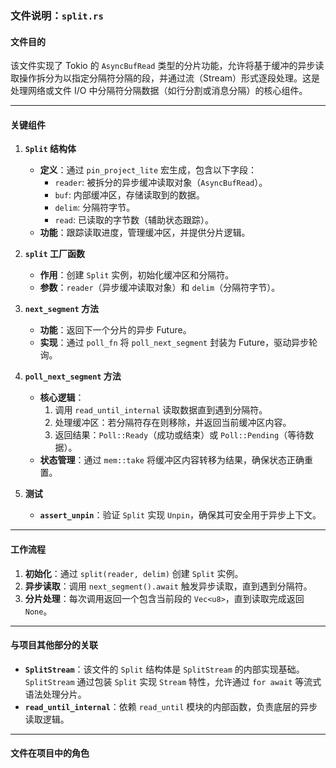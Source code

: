 ### 文件说明：`split.rs`

#### 文件目的
该文件实现了 Tokio 的 `AsyncBufRead` 类型的分片功能，允许将基于缓冲的异步读取操作拆分为以指定分隔符分隔的段，并通过流（Stream）形式逐段处理。这是处理网络或文件 I/O 中分隔符分隔数据（如行分割或消息分隔）的核心组件。

---

#### 关键组件

1. **`Split` 结构体**
   - **定义**：通过 `pin_project_lite` 宏生成，包含以下字段：
     - `reader`: 被拆分的异步缓冲读取对象（`AsyncBufRead`）。
     - `buf`: 内部缓冲区，存储读取到的数据。
     - `delim`: 分隔符字节。
     - `read`: 已读取的字节数（辅助状态跟踪）。
   - **功能**：跟踪读取进度，管理缓冲区，并提供分片逻辑。

2. **`split` 工厂函数**
   - **作用**：创建 `Split` 实例，初始化缓冲区和分隔符。
   - **参数**：`reader`（异步缓冲读取对象）和 `delim`（分隔符字节）。

3. **`next_segment` 方法**
   - **功能**：返回下一个分片的异步 Future。
   - **实现**：通过 `poll_fn` 将 `poll_next_segment` 封装为 Future，驱动异步轮询。

4. **`poll_next_segment` 方法**
   - **核心逻辑**：
     1. 调用 `read_until_internal` 读取数据直到遇到分隔符。
     2. 处理缓冲区：若分隔符存在则移除，并返回当前缓冲区内容。
     3. 返回结果：`Poll::Ready`（成功或结束）或 `Poll::Pending`（等待数据）。
   - **状态管理**：通过 `mem::take` 将缓冲区内容转移为结果，确保状态正确重置。

5. **测试**
   - **`assert_unpin`**：验证 `Split` 实现 `Unpin`，确保其可安全用于异步上下文。

---

#### 工作流程
1. **初始化**：通过 `split(reader, delim)` 创建 `Split` 实例。
2. **异步读取**：调用 `next_segment().await` 触发异步读取，直到遇到分隔符。
3. **分片处理**：每次调用返回一个包含当前段的 `Vec<u8>`，直到读取完成返回 `None`。

---

#### 与项目其他部分的关联
- **`SplitStream`**：该文件的 `Split` 结构体是 `SplitStream` 的内部实现基础。`SplitStream` 通过包装 `Split` 实现 `Stream` 特性，允许通过 `for await` 等流式语法处理分片。
- **`read_until_internal`**：依赖 `read_until` 模块的内部函数，负责底层的异步读取逻辑。

---

#### 文件在项目中的角色